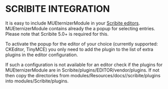 # SCRIBITE INTEGRATION

It is easy to include MUEternizerModule in your [Scribite editors](https://github.com/zikula-modules/Scribite/).
MUEternizerModule contains already the a popup for selecting entries.
Please note that Scribite 5.0+ is required for this.

To activate the popup for the editor of your choice (currently supported: CKEditor, TinyMCE)
you only need to add the plugin to the list of extra plugins in the editor configuration.

If such a configuration is not available for an editor check if the plugins for
MUEternizerModule are in Scribite/plugins/EDITOR/vendor/plugins. If not then copy the directories from
    modules/Resources/docs//scribite/plugins into modules/Scribite/plugins.
